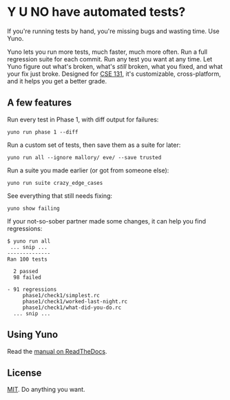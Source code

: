 Y U NO have automated tests?
============================

If you're running tests by hand, you're missing bugs and wasting time. Use Yuno.

Yuno lets you run more tests, much faster, much more often. Run a full regression suite for each commit. Run any test you want at any time. Let Yuno figure out what's broken, what's *still* broken, what you fixed, and what your fix just broke. Designed for [CSE 131](http://cseweb.ucsd.edu/~ricko/CSE131/), it's customizable, cross-platform, and it helps you get a better grade.


A few features
--------------
Run every test in Phase 1, with diff output for failures:

    yuno run phase 1 --diff

Run a custom set of tests, then save them as a suite for later:

    yuno run all --ignore mallory/ eve/ --save trusted

Run a suite you made earlier (or got from someone else):

    yuno run suite crazy_edge_cases

See everything that still needs fixing:

    yuno show failing

If your not-so-sober partner made some changes, it can help you find regressions:

    $ yuno run all
     ... snip ...
    --------------
    Ran 100 tests

      2 passed
      98 failed

    - 91 regressions
         phase1/check1/simplest.rc
         phase1/check1/worked-last-night.rc
         phase1/check1/what-did-you-do.rc
      ... snip ...

Using Yuno
----------

Read the [manual on ReadTheDocs](http://yuno.readthedocs.org).

License
-------

[MIT](http://opensource.org/licenses/MIT). Do anything you want.
